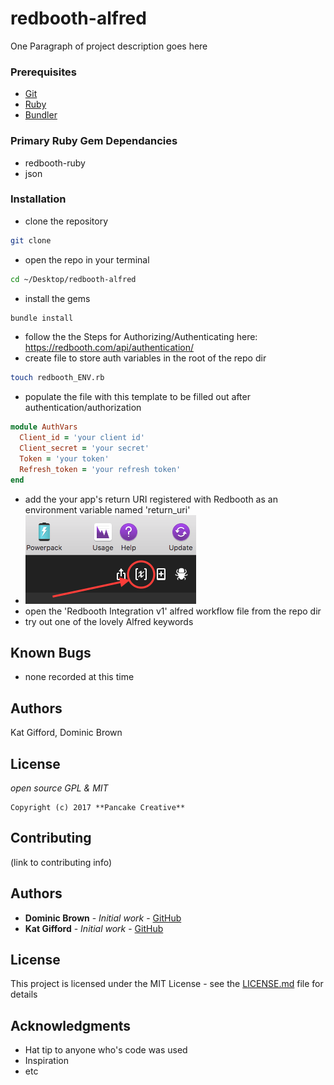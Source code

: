 # redbooth-alfred

One Paragraph of project description goes here

### Prerequisites

* [Git](https://git-scm.com/)
* [Ruby](https://www.ruby-lang.org/en/downloads/)
* [Bundler](http://bundler.io/)

### Primary Ruby Gem Dependancies

* redbooth-ruby
* json

### Installation

* clone the repository
```bash
git clone
```
* open the repo in your terminal
```bash
cd ~/Desktop/redbooth-alfred
```
* install the gems
```bash
bundle install
```
* follow the the Steps for Authorizing/Authenticating here: https://redbooth.com/api/authentication/
* create file to store auth variables in the root of the repo dir
```bash
touch redbooth_ENV.rb
```
* populate the file with this template to be filled out after authentication/authorization
```ruby
module AuthVars
  Client_id = 'your client id'
  Client_secret = 'your secret'
  Token = 'your token'
  Refresh_token = 'your refresh token'
end
```
* add the your app's return URI registered with Redbooth as an environment variable named 'return_uri'
* ![screenshot](img/screen1.png)
* open the 'Redbooth Integration v1' alfred workflow file from the repo dir
* try out one of the lovely Alfred keywords

## Known Bugs
* none recorded at this time

## Authors

Kat Gifford, Dominic Brown

## License

*open source GPL & MIT*

```
Copyright (c) 2017 **Pancake Creative**
```

## Contributing

(link to contributing info)

## Authors

* **Dominic Brown** - *Initial work* - [GitHub](https://github.com/Umitosan)
* **Kat Gifford** - *Initial work* - [GitHub](https://github.com/PiKatso)

## License

This project is licensed under the MIT License - see the [LICENSE.md](LICENSE.md) file for details

## Acknowledgments

* Hat tip to anyone who's code was used
* Inspiration
* etc
